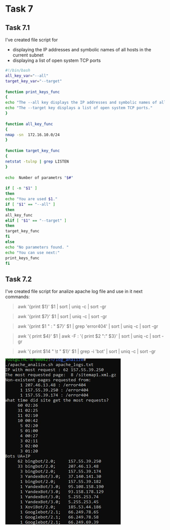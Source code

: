 # Task 7

## Task 7.1 
I've created file script for 
- displaying the IP addresses and symbolic names of all hosts in the current subnet
- displaying a list of open system TCP ports

```sh
#!/bin/bash
all_key_var="--all"
target_key_var="--target"

function print_keys_func
{
echo "The --all key displays the IP addresses and symbolic names of all hosts in the current subnet"
echo "The --target key displays a list of open system TCP ports."
}

function all_key_func
{
nmap -sn  172.16.10.0/24
}

function target_key_func
{
netstat -tulnp | grep LISTEN
}

echo  Number of parametrs "$#"

if [ -n "$1" ]
then
echo "You are used $1."
if [ "$1" == "--all" ]
then
all_key_func
elif [ "$1" == "--target" ]
then
target_key_func
fi
else
echo "No parameters found. "
echo "You can use next:"
print_keys_func
fi
```

## Task 7.2

I've created file script for analize apache log file and use in it next commands:

> awk '{print $1}' $1 | sort | uniq -c | sort -gr 

> awk '{print $7}' $1 | sort | uniq -c | sort -gr 

> awk '{print $1 " : " $7}' $1 | grep 'error404' | sort | uniq -c | sort -gr 

> awk '{ print $4}' $1 | awk -F : '{ print $2 ":" $3}' | sort | uniq -c | sort -gr 

> awk '{ print $14 " \t " $1}' $1 | grep -i 'bot' | sort | uniq -c | sort -gr 

![Link to 7.2](task7.2/task7.2-script-result.jpg)
